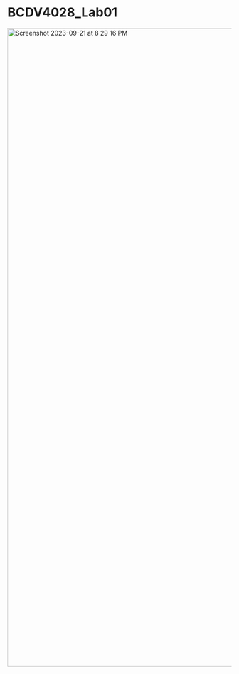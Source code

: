 # BCDV4028_Lab01

<img width="1435" alt="Screenshot 2023-09-21 at 8 29 16 PM" src="https://github.com/Xiaogang-GBC/BCDV4028_Lab01/assets/145496844/31502b61-ae30-427c-86c8-4e226e4da9c8">
